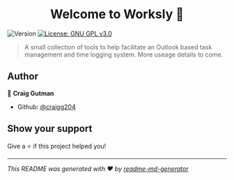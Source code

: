 <h1 align="center">Welcome to Worksly 👋</h1>
<p>
  <img alt="Version" src="https://img.shields.io/badge/version-1.0-blue.svg?cacheSeconds=2592000" />
  <a href="#" target="_blank">
    <img alt="License: GNU GPL v3.0" src="https://img.shields.io/badge/License-GNU GPL v3.0-yellow.svg" />
  </a>
</p>

> A small collection of tools to help facilitate an Outlook based task management and time logging system. More useage details to come.

## Author

👤 **Craig Gutman**

* Github: [@craigg204](https://github.com/craigg204)

## Show your support

Give a ⭐️ if this project helped you!

***
_This README was generated with ❤️ by [readme-md-generator](https://github.com/kefranabg/readme-md-generator)_